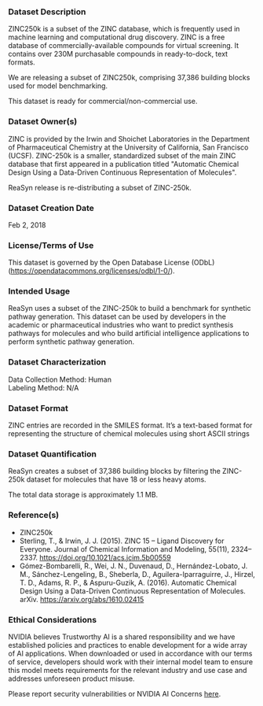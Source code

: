 ### Dataset Description
ZINC250k is a subset of the ZINC database, which is frequently used in machine learning and computational drug discovery. ZINC is a free database of commercially-available compounds for virtual screening. It contains over 230M purchasable compounds in ready-to-dock, text formats.

We are releasing a subset of ZINC250k, comprising 37,386 building blocks used for model benchmarking.

This dataset is ready for commercial/non-commercial use.

### Dataset Owner(s)
ZINC is provided by the Irwin and Shoichet Laboratories in the Department of Pharmaceutical Chemistry at the University of California, San Francisco (UCSF). 
ZINC-250k is a smaller, standardized subset of the main ZINC database that first appeared in a publication titled "Automatic Chemical Design Using a Data-Driven Continuous Representation of Molecules".

ReaSyn release is re-distributing a subset of ZINC-250k. 

### Dataset Creation Date
Feb 2, 2018

### License/Terms of Use
This dataset is governed by the Open Database License (ODbL) (https://opendatacommons.org/licenses/odbl/1-0/). 

### Intended Usage
ReaSyn uses a subset of the ZINC-250k to build a benchmark for synthetic pathway generation. This dataset can be used by developers in the academic or pharmaceutical industries who want to predict synthesis pathways for molecules and who build artificial intelligence applications to perform synthetic pathway generation.

### Dataset Characterization
Data Collection Method: Human<br>
Labeling Method: N/A

### Dataset Format
ZINC entries are recorded in the SMILES format. It’s a text-based format for representing the structure of chemical molecules using short ASCII strings

### Dataset Quantification
ReaSyn creates a subset of 37,386 building blocks by filtering the ZINC-250k dataset for molecules that have 18 or less heavy atoms. 

The total data storage is approximately 1.1 MB.

### Reference(s)
* ZINC250k
* Sterling, T., & Irwin, J. J. (2015). ZINC 15 – Ligand Discovery for Everyone. Journal of Chemical Information and Modeling, 55(11), 2324–2337. https://doi.org/10.1021/acs.jcim.5b00559
* Gómez-Bombarelli, R., Wei, J. N., Duvenaud, D., Hernández-Lobato, J. M., Sánchez-Lengeling, B., Sheberla, D., Aguilera-Iparraguirre, J., Hirzel, T. D., Adams, R. P., & Aspuru-Guzik, A. (2016). Automatic Chemical Design Using a Data-Driven Continuous Representation of Molecules. arXiv. https://arxiv.org/abs/1610.02415

### Ethical Considerations
NVIDIA believes Trustworthy AI is a shared responsibility and we have established policies and practices to enable development for a wide array of AI applications.  When downloaded or used in accordance with our terms of service, developers should work with their internal model team to ensure this model meets requirements for the relevant industry and use case and addresses unforeseen product misuse.   

Please report security vulnerabilities or NVIDIA AI Concerns [here](https://www.nvidia.com/en-us/support/submit-security-vulnerability/).
